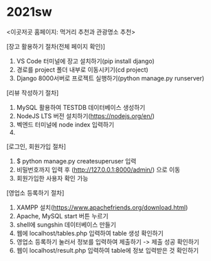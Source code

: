 # 2021sw
<이곳저곳 홈페이지: 먹거리 추천과 관광명소 추천>

[장고 활용하기 절차(전체 페이지 확인)]
1. VS Code 터미널에 장고 설치하기(pip install django)
2. 경로를 project 폴더 내부로 이동시키기(cd project)
3. Django 8000서버로 프로젝트 실행하기(python manage.py runserver)

[리뷰 작성하기 절차]
1. MySQL 활용하여 TESTDB 데이터베이스 생성하기
2. NodeJS LTS 버전 설치하기(https://nodejs.org/en/)
3. 벡엔드 터미널에 node index 입력하기
4. 

[로그인, 회원가입 절차]
1. $ python manage.py createsuperuser 입력
2. 비밀번호까지 입력 후 (http://127.0.0.1:8000/admin/) 으로 이동
3. 회원가입한 사용자 확인 가능

[영업소 등록하기 절차]
1. XAMPP 설치(https://www.apachefriends.org/download.html)
2. Apache, MySQL start 버튼 누르기
3. shell에 sungshin 데이터베이스 만들기
4. 웹에 localhost/tables.php 입력하여 table 생성 확인하기
5. 영업소 등록하기 눌러서 정보를 입력하여 제출하기 -> 제출 성공 확인하기
6. 웹이 localhost/result.php 입력하여 table에 정보 입력받은 것 확인하기

